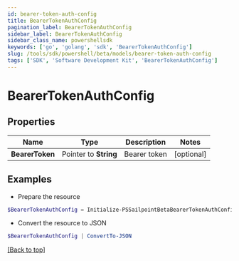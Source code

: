 ```yaml
---
id: bearer-token-auth-config
title: BearerTokenAuthConfig
pagination_label: BearerTokenAuthConfig
sidebar_label: BearerTokenAuthConfig
sidebar_class_name: powershellsdk
keywords: ['go', 'golang', 'sdk', 'BearerTokenAuthConfig'] 
slug: /tools/sdk/powershell/beta/models/bearer-token-auth-config
tags: ['SDK', 'Software Development Kit', 'BearerTokenAuthConfig']
---
```



# BearerTokenAuthConfig

## Properties

Name | Type | Description | Notes
------------ | ------------- | ------------- | -------------
**BearerToken** |  Pointer to **String** | Bearer token | [optional] 

## Examples

- Prepare the resource
```powershell
$BearerTokenAuthConfig = Initialize-PSSailpointBetaBearerTokenAuthConfig  -BearerToken null
```

- Convert the resource to JSON
```powershell
$BearerTokenAuthConfig | ConvertTo-JSON
```


[[Back to top]](#) 

